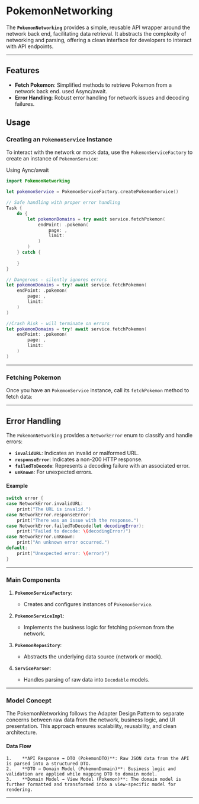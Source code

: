 # **PokemonNetworking**

The **`PokemonNetworking`** provides a simple, reusable API wrapper around the network back end, facilitating data retrieval. It abstracts the complexity of networking and parsing, offering a clean interface for developers to interact with API endpoints.

---

## **Features**

- **Fetch Pokemon**: Simplified methods to retrieve Pokemon from a network back end. used Async/await.
- **Error Handling**: Robust error handling for network issues and decoding failures.

## **Usage**

### **Creating an `PokemonService` Instance**

To interact with the network or mock data, use the `PokemonServiceFactory` to create an instance of `PokemonService`:

Using Aync/await

```swift
import PokemonNetworking

let pokemonService = PokemonServiceFactory.createPokemonService()

// Safe handling with proper error handling
Task {
    do {
        let pokemonDomains = try await service.fetchPokemon(
            endPoint: .pokemon(
                page: ,
                limit: 
            )
        )
    } catch {
    
    }
}

// Dangerous - silently ignores errors
let pokemonDomains = try? await service.fetchPokemon(
    endPoint: .pokemon(
        page: ,
        limit: 
    )
)

//Crash Risk - will terminate on errors
let pokemonDomains = try! await service.fetchPokemon(
    endPoint: .pokemon(
        page: ,
        limit: 
    )
)
```

---

### **Fetching Pokemon**

Once you have an `PokemonService` instance, call its `fetchPokemon` method to fetch data:

---

## **Error Handling**

The `PokemonNetworking` provides a `NetworkError` enum to classify and handle errors:

- **`invalidURL`**: Indicates an invalid or malformed URL.
- **`responseError`**: Indicates a non-200 HTTP response.
- **`failedToDecode`**: Represents a decoding failure with an associated error.
- **`unKnown`**: For unexpected errors.

#### **Example**
```swift
switch error {
case NetworkError.invalidURL:
    print("The URL is invalid.")
case NetworkError.responseError:
    print("There was an issue with the response.")
case NetworkError.failedToDecode(let decodingError):
    print("Failed to decode: \(decodingError)")
case NetworkError.unKnown:
    print("An unknown error occurred.")
default:
    print("Unexpected error: \(error)")
}
```
---

### **Main Components**

1. **`PokemonServiceFactory`**:
   - Creates and configures instances of `PokemonService`.

2. **`PokemonServiceImpl`**:
   - Implements the business logic for fetching pokemon from the network.

3. **`PokemonRepository`**:
   - Abstracts the underlying data source (network or mock).

4. **`ServiceParser`**:
   - Handles parsing of raw data into `Decodable` models.

---

### **Model Concept**

The PokemonNetworking follows the Adapter Design Pattern to separate concerns between raw data from the network, business logic, and UI presentation. This approach ensures scalability, reusability, and clean architecture.

#### **Data Flow**
    1.    **API Response → DTO (PokemonDTO)**: Raw JSON data from the API is parsed into a structured DTO.
    2.    **DTO → Domain Model (PokemonDomain)**: Business logic and validation are applied while mapping DTO to domain model.
    3.    **Domain Model → View Model (Pokemon)**: The domain model is further formatted and transformed into a view-specific model for rendering.
---
